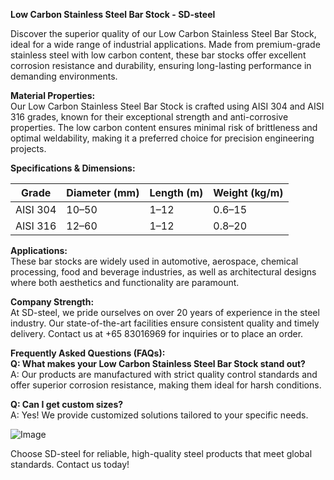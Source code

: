 **Low Carbon Stainless Steel Bar Stock - SD-steel**

Discover the superior quality of our Low Carbon Stainless Steel Bar Stock, ideal for a wide range of industrial applications. Made from premium-grade stainless steel with low carbon content, these bar stocks offer excellent corrosion resistance and durability, ensuring long-lasting performance in demanding environments.

**Material Properties:**  
Our Low Carbon Stainless Steel Bar Stock is crafted using AISI 304 and AISI 316 grades, known for their exceptional strength and anti-corrosive properties. The low carbon content ensures minimal risk of brittleness and optimal weldability, making it a preferred choice for precision engineering projects.

**Specifications & Dimensions:**  

| Grade       | Diameter (mm) | Length (m) | Weight (kg/m) |
|-------------|---------------|------------|---------------|
| AISI 304    | 10–50         | 1–12       | 0.6–15        |
| AISI 316    | 12–60         | 1–12       | 0.8–20        |

**Applications:**  
These bar stocks are widely used in automotive, aerospace, chemical processing, food and beverage industries, as well as architectural designs where both aesthetics and functionality are paramount.

**Company Strength:**  
At SD-steel, we pride ourselves on over 20 years of experience in the steel industry. Our state-of-the-art facilities ensure consistent quality and timely delivery. Contact us at +65 83016969 for inquiries or to place an order.

**Frequently Asked Questions (FAQs):**  
**Q: What makes your Low Carbon Stainless Steel Bar Stock stand out?**  
A: Our products are manufactured with strict quality control standards and offer superior corrosion resistance, making them ideal for harsh conditions.

**Q: Can I get custom sizes?**  
A: Yes! We provide customized solutions tailored to your specific needs.

![Image](https://github.com/user-attachments/assets/2567258e-e124-4816-932d-1809bd27ef0b)

Choose SD-steel for reliable, high-quality steel products that meet global standards. Contact us today!